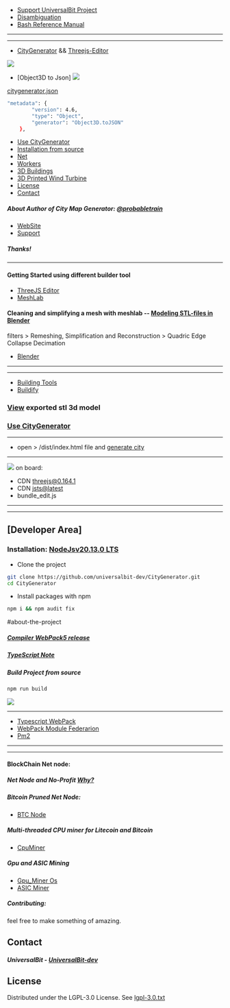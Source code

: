 * [Support UniversalBit Project](https://github.com/universalbit-dev/universalbit-dev/tree/main/support)
* [Disambiguation](https://en.wikipedia.org/wiki/Wikipedia:Disambiguation)
* [Bash Reference Manual](https://www.gnu.org/software/bash/manual/html_node/index.html)
---
---
* [CityGenerator](https://github.com/universalbit-dev/CityGenerator/blob/master/assets/images/gif/citygenerator.gif) && [Threejs-Editor](https://threejs.org/editor/)

<img src="https://github.com/universalbit-dev/CityGenerator/blob/master/assets/images/gif/city_generator_threejs_editor.gif" width="auto"></img>

* [Object3D to Json]
<img src="https://github.com/universalbit-dev/CityGenerator/blob/master/assets/images/gif/object3d_tojson.gif" width="auto"></img>

[citygenerator.json](https://raw.githubusercontent.com/universalbit-dev/CityGenerator/master/json/citygenerator.json)
```bash
"metadata": {
		"version": 4.6,
		"type": "Object",
		"generator": "Object3D.toJSON"
	},
```
* [Use CityGenerator](https://github.com/universalbit-dev/CityGenerator/blob/master/docs/usageguide.md)
* [Installation from source](#installation)
* [Net](https://github.com/universalbit-dev/CityGenerator/tree/master/network)
* [Workers](https://github.com/universalbit-dev/CityGenerator#multi-threaded-cpu-miner-for-litecoin-and-bitcoin)
* [3D Buildings](https://github.com/universalbit-dev/CityGenerator/tree/master/public/3d/buildings)
* [3D Printed Wind Turbine](https://github.com/universalbit-dev/CityGenerator/blob/master/public/windturbine/ArchimedesWindTurbine.md)
* [License](https://www.gnu.org/licenses/lgpl-3.0.txt)
* [Contact](#contact)

##### About Author of City Map Generator: [@probabletrain](https://github.com/ProbableTrain/MapGenerator)
* [WebSite](https://maps.probabletrain.com/#/)
* [Support](https://ko-fi.com/probabletrain)
  
##### Thanks!
---

#### Getting Started using different builder tool
* [ThreeJS Editor](https://threejs.org/editor/)
* [MeshLab](https://www.meshlab.net/#features)
#### Cleaning and simplifying a mesh with meshlab  -- [Modeling STL-files in Blender](https://github.com/universalbit-dev/CityGenerator/blob/master/docs/stl.md)
filters > Remeshing, Simplification and Reconstruction > Quadric Edge Collapse Decimation

* [Blender](https://www.blender.org/)
  
---
---
* [Building Tools](https://ranjian0.github.io/building_tools/)
* [Buildify](https://github.com/universalbit-dev/CityGenerator/blob/master/public/3d/buildify/Buildify_1.0.pdf)

### [View](https://github.com/universalbit-dev/CityGenerator/blob/master/stl/nofullstack_model.stl) exported stl 3d model
### [Use CityGenerator](https://github.com/universalbit-dev/CityGenerator/blob/master/docs/usageguide.md)
---
* open > /dist/index.html file  and [generate city](https://github.com/universalbit-dev/CityGenerator/blob/master/assets/images/gif/citygenerator.gif)
---
<img src="https://github.com/universalbit-dev/CityGenerator/blob/master/assets/images/gif/citygenerator.gif" width="auto"></img>
on board:
* CDN [threejs@0.164.1](https://www.jsdelivr.com/package/npm/three)
* CDN [jsts@latest](https://www.jsdelivr.com/package/npm/jsts)
* bundle_edit.js

---
---

## [Developer Area]

### Installation: [NodeJsv20.13.0 LTS](https://nodejs.org/en/blog/release/v20.13.0)

* Clone the project
```bash
git clone https://github.com/universalbit-dev/CityGenerator.git
cd CityGenerator
```
* Install packages with npm 
```bash
npm i && npm audit fix
```

#about-the-project
##### [Compiler WebPack5 release](https://webpack.js.org/blog/2020-10-10-webpack-5-release/)
##### [TypeScript Note](https://webpack.js.org/guides/typescript/)


##### Build Project from source
```bash
npm run build
```
<img src="https://github.com/universalbit-dev/CityGenerator/blob/master/assets/images/gif/citygenerator_algo.gif" width="auto"></img>

---

* [Typescript WebPack](https://webpack.js.org/guides/typescript/)
* [WebPack Module Federarion](https://webpack.js.org/concepts/module-federation/)
* [Pm2](https://pm2.io/docs/runtime/guide/process-management/)

---
---

#### BlockChain Net node:
##### Net Node and No-Profit  [Why?](https://www.blockchain-council.org/blockchain/blockchain-mining-a-comprehensive-step-by-step-guide/)
##### Bitcoin Pruned Net Node:
* [BTC Node](https://github.com/universalbit-dev/universalbit-dev/tree/main/blockchain/bitcoin)
##### Multi-threaded CPU miner for Litecoin and Bitcoin 
* [CpuMiner](https://github.com/universalbit-dev/CityGenerator/blob/master/workers/workers.md)
##### Gpu and ASIC Mining
* [Gpu_Miner Os](https://simplemining.net)
* [ASIC Miner](https://www.asicminervalue.com/)

##### Contributing:
feel free to make something of amazing.
  
## Contact
##### UniversalBit - [UniversalBit-dev](https://github.com/universalbit-dev)

## License
Distributed under the LGPL-3.0 License. See [lgpl-3.0.txt](https://www.gnu.org/licenses/lgpl-3.0.txt)


